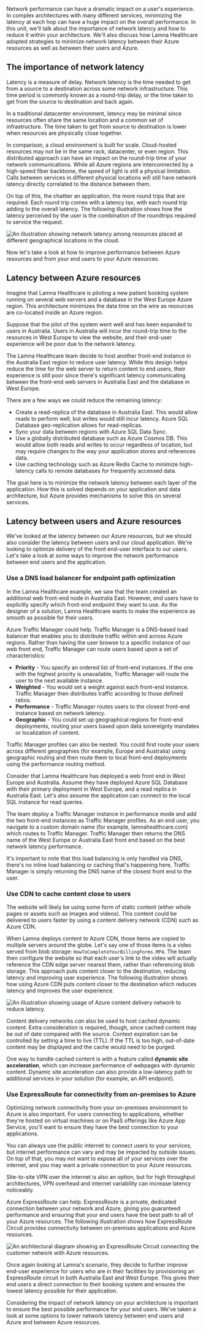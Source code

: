 Network performance can have a dramatic impact on a user's experience. In complex architectures with many different services, minimizing the latency at each hop can have a huge impact on the overall performance. In this unit, we'll talk about the importance of network latency and how to reduce it within your architecture. We'll also discuss how Lamna Healthcare adopted strategies to minimize network latency between their Azure resources as well as between their users and Azure.

## The importance of network latency

Latency is a measure of delay. Network latency is the time needed to get from a source to a destination across some network infrastructure. This time period is commonly known as a round-trip delay, or the time taken to get from the source to destination and back again.

In a traditional datacenter environment, latency may be minimal since resources often share the same location and a common set of infrastructure. The time taken to get from source to destination is lower when resources are physically close together.

In comparison, a cloud environment is built for scale. Cloud-hosted resources may not be in the same rack, datacenter, or even region. This distributed approach can have an impact on the round-trip time of your network communications. While all Azure regions are interconnected by a high-speed fiber backbone, the speed of light is still a physical limitation. Calls between services in different physical locations will still have network latency directly correlated to the distance between them.

On top of this, the chattier an application, the more round trips that are required. Each round trip comes with a latency tax, with each round trip adding to the overall latency. The following illustration shows how the latency perceived by the user is the combination of the roundtrips required to service the request.

![An illustration showing network latency among resources placed at different geographical locations in the cloud.](../media/3-networkLatency.png)

Now let's take a look at how to improve performance between Azure resources and from your end users to your Azure resources.

## Latency between Azure resources

Imagine that Lamna Healthcare is piloting a new patient booking system running on several web servers and a database in the West Europe Azure region. This architecture minimizes the data time on the wire as resources are co-located inside an Azure region.

Suppose that the pilot of the system went well and has been expanded to users in Australia. Users in Australia will incur the round-trip time to the resources in West Europe to view the website, and their end-user experience will be poor due to the network latency.

The Lamna Healthcare team decide to host another front-end instance in the Australia East region to reduce user latency. While this design helps reduce the time for the web server to return content to end users, their experience is still poor since there's significant latency communicating between the front-end web servers in Australia East and the database in West Europe.

There are a few ways we could reduce the remaining latency:

- Create a read-replica of the database in Australia East. This would allow reads to perform well, but writes would still incur latency. Azure SQL Database geo-replication allows for read-replicas.
- Sync your data between regions with Azure SQL Data Sync.
- Use a globally distributed database such as Azure Cosmos DB. This would allow both reads and writes to occur regardless of location, but may require changes to the way your application stores and references data.
- Use caching technology such as Azure Redis Cache to minimize high-latency calls to remote databases for frequently accessed data.

The goal here is to minimize the network latency between each layer of the application. How this is solved depends on your application and data architecture, but Azure provides mechanisms to solve this on several services.

## Latency between users and Azure resources

We've looked at the latency between our Azure resources, but we should also consider the latency between users and our cloud application. We're looking to optimize delivery of the front end-user interface to our users. Let's take a look at some ways to improve the network performance between end users and the application.

### Use a DNS load balancer for endpoint path optimization

In the Lamna Healthcare example, we saw that the team created an additional web front-end node in Australia East. However, end users have to explicitly specify which front-end endpoint they want to use. As the designer of a solution, Lamna Healthcare wants to make the experience as smooth as possible for their users.

Azure Traffic Manager could help. Traffic Manager is a DNS-based load balancer that enables you to distribute traffic within and across Azure regions. Rather than having the user browse to a specific instance of our web front end, Traffic Manager can route users based upon a set of characteristics:

- **Priority** - You specify an ordered list of front-end instances. If the one with the highest priority is unavailable, Traffic Manager will route the user to the next available instance.
- **Weighted** - You would set a weight against each front-end instance. Traffic Manager then distributes traffic according to those defined ratios.
- **Performance** - Traffic Manager routes users to the closest front-end instance based on network latency.
- **Geographic** - You could set up geographical regions for front-end deployments, routing your users based upon data sovereignty mandates or localization of content.

Traffic Manager profiles can also be nested. You could first route your users across different geographies (for example, Europe and Australia) using geographic routing and then route them to local front-end deployments using the performance routing method.

Consider that Lamna Healthcare has deployed a web front end in West Europe and Australia. Assume they have deployed Azure SQL Database with their primary deployment in West Europe, and a read replica in Australia East. Let's also assume the application can connect to the local SQL instance for read queries.

The team deploy a Traffic Manager instance in performance mode and add the two front-end instances as Traffic Manager profiles. As an end user, you navigate to a custom domain name (for example, lamnahealthcare.com) which routes to Traffic Manager. Traffic Manager then returns the DNS name of the West Europe or Australia East front end based on the best network latency performance.

It's important to note that this load balancing is only handled via DNS, there's no inline load balancing or caching that's happening here, Traffic Manager is simply returning the DNS name of the closest front end to the user.

### Use CDN to cache content close to users

The website will likely be using some form of static content (either whole pages or assets such as images and videos). This content could be delivered to users faster by using a content delivery network (CDN) such as Azure CDN. 

When Lamna deploys content to Azure CDN, those items are copied to multiple servers around the globe. Let's say one of those items is a video served from blob storage: `HowToCompleteYourBillingForms.MP4`. The team then configure the website so that each user's link to the video will actually reference the CDN edge server nearest them, rather than referencing blob storage. This approach puts content closer to the destination, reducing latency and improving user experience. The following illustration shows how using Azure CDN puts content closer to the destination which reduces latency and improves the user experience.

![An illustration showing usage of Azure content delivery network to reduce latency.](../media/3-cdnSketch.png)

Content delivery networks _can_ also be used to host cached dynamic content. Extra consideration is required, though, since cached content may be out of date compared with the source. Context expiration can be controlled by setting a time to live (TTL). If the TTL is too high, out-of-date content may be displayed and the cache would need to be purged.

One way to handle cached content is with a feature called **dynamic site acceleration**, which can increase performance of webpages with dynamic content. Dynamic site acceleration can also provide a low-latency path to additional services in your solution (for example, an API endpoint).

### Use ExpressRoute for connectivity from on-premises to Azure

Optimizing network connectivity from your on-premises environment to Azure is also important. For users connecting to applications, whether they're hosted on virtual machines or on PaaS offerings like Azure App Service, you'll want to ensure they have the best connection to your applications. 

You can always use the public internet to connect users to your services, but internet performance can vary and may be impacted by outside issues. On top of that, you may not want to expose all of your services over the internet, and you may want a private connection to your Azure resources.

Site-to-site VPN over the internet is also an option, but for high throughput architectures, VPN overhead and internet variability can increase latency noticeably.

Azure ExpressRoute can help. ExpressRoute is a private, dedicated connection between your network and Azure, giving you guaranteed performance and ensuring that your end users have the best path to all of your Azure resources. The following illustration shows how ExpressRoute Circuit provides connectivity between on-premises applications and Azure resources.

![An architectural diagram showing an ExpressRoute Circuit connecting the customer network with Azure resources.](../media/3-expressroute-connection-overview.png)

Once again looking at Lamna's scenario, they decide to further improve end-user experience for users who are in their facilities by provisioning an ExpressRoute circuit in both Australia East and West Europe. This gives their end users a direct connection to their booking system and ensures the lowest latency possible for their application.

Considering the impact of network latency on your architecture is important to ensure the best possible performance for your end users. We've taken a look at some options to lower network latency between end users and Azure and between Azure resources.